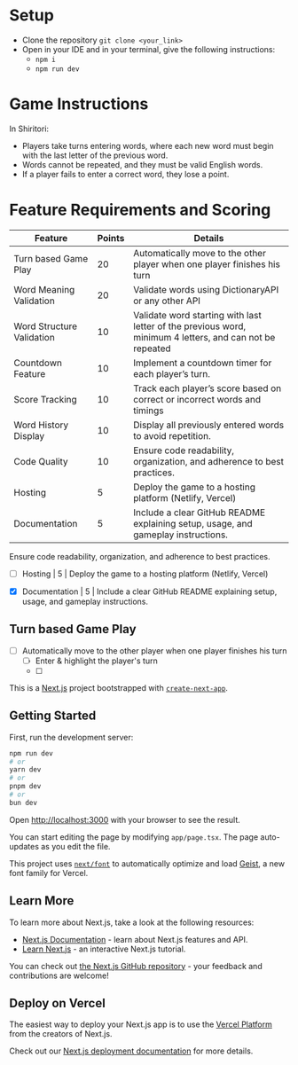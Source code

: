 # Setup

- Clone the repository `git clone <your_link>`
- Open in your IDE and in your terminal, give the following instructions:
    - `npm i`
    - `npm run dev`

# Game Instructions
In Shiritori:
- Players take turns entering words, where each new word must begin with the last letter of the previous word.
- Words cannot be repeated, and they must be valid English words.
- If a player fails to enter a correct word, they lose a point.





# Feature Requirements and Scoring

| Feature | Points | Details |
| --- | --- | --- |
| Turn based Game Play | 20 | Automatically move to the other player when one player finishes his turn |
| Word Meaning Validation | 20 | Validate words using DictionaryAPI or any other API |
| Word Structure Validation | 10 | Validate word starting with last letter of the previous word, minimum 4 letters, and can not be repeated |
| Countdown Feature | 10 | Implement a countdown timer for each player’s turn. |
| Score Tracking | 10 | Track each player’s score based on correct or incorrect words and timings |
| Word History Display | 10 | Display all previously entered words to avoid repetition. |
| Code Quality | 10 | Ensure code readability, organization, and adherence to best practices. |
| Hosting | 5 | Deploy the game to a hosting platform (Netlify, Vercel) |
| Documentation | 5 | Include a clear GitHub README explaining setup, usage, and gameplay instructions. |
Ensure code readability, organization, and adherence to best practices.
- [ ] Hosting | 5  | Deploy the game to a hosting platform (Netlify, Vercel)
- [x] Documentation | 5  | Include a clear GitHub README explaining setup, usage, and gameplay instructions.


## Turn based Game Play
- [ ] Automatically move to the other player when one player finishes his turn
    - [ ] Enter & highlight the player's turn
    - [ ] 






This is a [Next.js](https://nextjs.org) project bootstrapped with [`create-next-app`](https://nextjs.org/docs/app/api-reference/cli/create-next-app).

## Getting Started

First, run the development server:

```bash
npm run dev
# or
yarn dev
# or
pnpm dev
# or
bun dev
```

Open [http://localhost:3000](http://localhost:3000) with your browser to see the result.

You can start editing the page by modifying `app/page.tsx`. The page auto-updates as you edit the file.

This project uses [`next/font`](https://nextjs.org/docs/app/building-your-application/optimizing/fonts) to automatically optimize and load [Geist](https://vercel.com/font), a new font family for Vercel.

## Learn More

To learn more about Next.js, take a look at the following resources:

- [Next.js Documentation](https://nextjs.org/docs) - learn about Next.js features and API.
- [Learn Next.js](https://nextjs.org/learn) - an interactive Next.js tutorial.

You can check out [the Next.js GitHub repository](https://github.com/vercel/next.js) - your feedback and contributions are welcome!

## Deploy on Vercel

The easiest way to deploy your Next.js app is to use the [Vercel Platform](https://vercel.com/new?utm_medium=default-template&filter=next.js&utm_source=create-next-app&utm_campaign=create-next-app-readme) from the creators of Next.js.

Check out our [Next.js deployment documentation](https://nextjs.org/docs/app/building-your-application/deploying) for more details.
